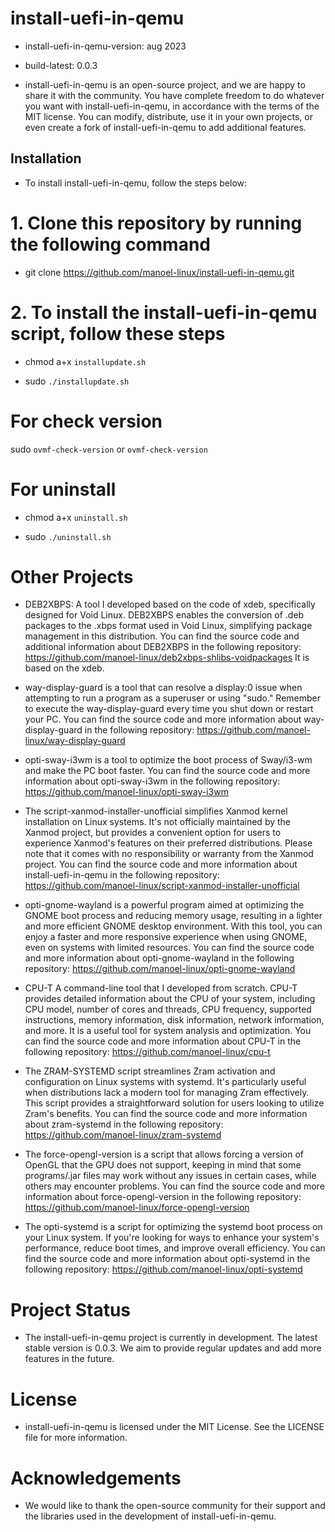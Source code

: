 # install-uefi-in-qemu

- install-uefi-in-qemu-version: aug 2023

- build-latest: 0.0.3

- install-uefi-in-qemu is an open-source project, and we are happy to share it with the community. You have complete freedom to do whatever you want with install-uefi-in-qemu, in accordance with the terms of the MIT license. You can modify, distribute, use it in your own projects, or even create a fork of install-uefi-in-qemu to add additional features.

## Installation

- To install install-uefi-in-qemu, follow the steps below:

# 1. Clone this repository by running the following command

- git clone https://github.com/manoel-linux/install-uefi-in-qemu.git

# 2. To install the install-uefi-in-qemu script, follow these steps

- chmod a+x `installupdate.sh`

- sudo `./installupdate.sh`

# For check version

sudo `ovmf-check-version` or `ovmf-check-version`

# For uninstall

- chmod a+x `uninstall.sh`

- sudo `./uninstall.sh`

# Other Projects

- DEB2XBPS: A tool I developed based on the code of xdeb, specifically designed for Void Linux. DEB2XBPS enables the conversion of .deb packages to the .xbps   format used in Void Linux, simplifying package management in this distribution. You can find the source code and additional information about DEB2XBPS in the  following repository: https://github.com/manoel-linux/deb2xbps-shlibs-voidpackages It is based on the xdeb.

- way-display-guard is a tool that can resolve a display:0 issue when attempting to run a program as a superuser or using "sudo." Remember to execute the way-display-guard every time you shut down or restart your PC. You can find the source code and more information about way-display-guard in the following repository: https://github.com/manoel-linux/way-display-guard

- opti-sway-i3wm is a tool to optimize the boot process of Sway/i3-wm and make the PC boot faster. You can find the source code and more information about opti-sway-i3wm in the following repository: https://github.com/manoel-linux/opti-sway-i3wm

- The script-xanmod-installer-unofficial simplifies Xanmod kernel installation on Linux systems. It's not officially maintained by the Xanmod project, but provides a convenient option for users to experience Xanmod's features on their preferred distributions. Please note that it comes with no responsibility or warranty from the Xanmod project. You can find the source code and more information about install-uefi-in-qemu in the following repository: https://github.com/manoel-linux/script-xanmod-installer-unofficial

- opti-gnome-wayland is a powerful program aimed at optimizing the GNOME boot process and reducing memory usage, resulting in a lighter and more efficient GNOME  desktop environment. With this tool, you can enjoy a faster and more responsive experience when using GNOME, even on systems with limited resources. You can find the source code and more information about opti-gnome-wayland in the following repository: https://github.com/manoel-linux/opti-gnome-wayland

- CPU-T A command-line tool that I developed from scratch. CPU-T provides detailed information about the CPU of your system, including CPU model, number of cores and threads, CPU frequency, supported instructions, memory information, disk information, network information, and more. It is a useful tool for system analysis and optimization. You can find the source code and more information about CPU-T in the following repository: https://github.com/manoel-linux/cpu-t

- The ZRAM-SYSTEMD script streamlines Zram activation and configuration on Linux systems with systemd. It's particularly useful when distributions lack a modern tool for managing Zram effectively. This script provides a straightforward solution for users looking to utilize Zram's benefits. You can find the source code and more information about zram-systemd in the following repository: https://github.com/manoel-linux/zram-systemd

- The force-opengl-version is a script that allows forcing a version of OpenGL that the GPU does not support, keeping in mind that some programs/.jar files may work without any issues in certain cases, while others may encounter problems. You can find the source code and more information about force-opengl-version in the following repository: https://github.com/manoel-linux/force-opengl-version

- The opti-systemd is a script for optimizing the systemd boot process on your Linux system. If you're looking for ways to enhance your system's performance, reduce boot times, and improve overall efficiency. You can find the source code and more information about opti-systemd in the following repository: https://github.com/manoel-linux/opti-systemd

# Project Status

- The install-uefi-in-qemu project is currently in development. The latest stable version is 0.0.3. We aim to provide regular updates and add more features in the future.

# License

- install-uefi-in-qemu is licensed under the MIT License. See the LICENSE file for more information.

# Acknowledgements

- We would like to thank the open-source community for their support and the libraries used in the development of install-uefi-in-qemu.
